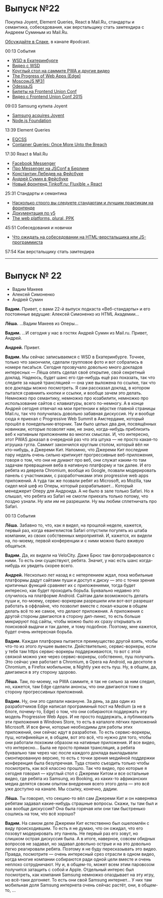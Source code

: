 # Выпуск №22

Покупка Joyent, Element Queries, React в Mail.Ru, стандарты и семантика, собеседования, как верстальщику стать замтехдира c Андреем Суминым из Mail.Ru.

[Обсуждайте в Слаке](http://slack.web-standards.ru), в канале #​podcast.

00:13 События

- [WSD в Екатеринбурге](https://wsd.events/2016/06/25/)
- [Видео с WSD](https://youtu.be/FlxpXoiiiT4)
- [Круглый стол на саммите PWA и другие видео](https://youtu.be/EyyEfxrk_NU?list=PLNYkxOF6rcIAWWNR_Q6eLPhsyx6VvYjVb)
- [The Progress of Web Apps (Edge)](https://medium.com/p/8d8eb68d524e)
- [MoscowJS №31](https://moscowjs.timepad.ru/event/345706/)
- [OdessaJS](http://odessajs.org/)
- [Билеты на Frontend Union Conf](https://ti.to/frontend-union/2016/)
- [Видео с Frontend Union Conf 2015](https://youtu.be/5T6OnChCO78?list=PLYWZNd96EXDaR2QNAggAC0FwiHcfWhCBD)

09:03 Samsung купила Joyent

- [Samsung acquires Joyent](https://www.joyent.com/blog/samsung-acquires-joyent)
- [Node.js Foundation](https://nodejs.org/en/foundation/)

13:39 Element Queries

- [EQCSS](http://elementqueries.com/)
- [Container Queries: Once More Unto the Breach](http://alistapart.com/article/container-queries-once-more-unto-the-breach)

17:30 React в Mail.Ru

- [Facebook Messenger](https://www.messenger.com/)
- [Про Messenger на JSConf в Берлине](https://youtu.be/rSx5RxuaZfc)
- [Константин Лебедев на Фейсбуке](https://fb.com/ibnrubaxa)
- [Андрей Сумин в Фейсбуке](https://fb.com/AndrewSumin)
- [Новый фронтенд Tinkoff.ru: Fluxible + React](https://habr.ru/p/303580/)

25:31 Стандарты и семантика

- [Насколько строго вы следуете стандартам и лучшим практикам на фронтенде](https://habr.ru/p/303918/)
- [Документация по y5](http://img.yandex.net/y5/1.5b/docs/html/y5.html)
- [The web platforms, plural, PPK](http://www.quirksmode.org/blog/archives/2015/05/tools_dont_solv.html#link2)

45:51 Собеседования и новички

- [Что ожидать на собеседовании на HTML-верстальщика или JS-программиста](https://medium.com/p/a916de106283)

57:54 Как верстальщику стать замтехдира

---

# Выпуск № 22

- Вадим Макеев
- Алексей Симоненко
- Андрей Сумин

**Вадим.** Привет, с вами 22-й выпуск подкаста «Веб-стандарты» и его постоянные ведущие: Алексей Симоненко из HTML Академии…

**Лёша.** …Вадим Макеев из Оперы…

**Вадим.** …И сегодня у нас в гостях Андрей Сумин из Mail.ru. Привет, Андрей.

**Андрей.** Привет.

**Вадим.** Мы сейчас записываемся с WSD в Екатеринбурге. Точнее, только что закончили, сделали групповое фото и вот собрались в номере писа́ться. Сегодня прозвучало довольно много докладов интересных — Лёша опять сделал своё открытие, свой секретный доклад. Надеюсь, будет шанс его где-нибудь ещё раз показать, так что следите за нашей трансляцией — она уже выложена по ссылке, так что все доклады можно посмотреть. Я сам рассказал доклад, в котором пытался сравниить кнопки и ссылки, и вообще зачем это делать. Немножко про семантику, немножко про юзабилити, немножко про использование сайтов с клавиатуры, всего по-немногу. А в конце Андрей сегодня отвечал на мои претензии к вёрстке главной страницы Mail.ru, так что получилась довольно забавная дискуссия. Ну и вообще сюда я приехал с Progressive Web Summit в Амстердаме, который прошёл в понедельник-вторник. Там было целых два дня, посвящённых новинкам, которые позволят нам, не знаю, когда-нибудь приблизить веб к нативным приложениям во многих смыслах. И, что интересно, этот PWAS доказал в очередной раз что эта штука — не просто какая-то игрушка гугла. Саммит закончился круглым столом, который вёл ни кто-нибудь, а Джереми Кит. Напомню, что Джереми Кит последние пару недель очень сильно критикует прогрессивные веб-приложения, говоря о том, что они не думают про веб, они служат каким-то там задачам превращения веба в нативную платформу и так далее. И его ребята из деврела Chromium, вообще из Google, позвали модерировать панель с участниками, с разработчиками этих progressive web apps приложений. А туда так же позвали ребят из Microsoft, из Mozilla, там сидел мой шеф из Оперы, который разрабатывает… Который менеджерит Оперу для Андроида. А не было в зале только Safari. Но я слышал, что ребята из Safari не смогли приехать только потому, что поздно узнали. Ну или им не разрешили. Ну мы любим сплетничать про Safari. 

00:13 События

**Лёша.** Забавно то, что, как я видел, на прошлой неделе, кажется, первый раз, когда евангелистов Safari отпустили погулять из штаба компании, из своих собственных мероприятий. И, кажется, их видели на, по-моему, первой конференции и с ними можно было вживую общаться.

**Вадим.** Да, их видели на VeloCity. Даже Брюс там фотографировался с ними. То есть они существуют, ребята. Значит, у нас есть шанс когда-нибудь их увидеть скорее всего.

**Андрей.** Несколько лет назад я с нетерпением ждал, пока мобильные платформы дадут сайтами пуши и доступ к диску — это с точки зрения критичных функций сравняет их с приложениями, тогда будет интересно, как будет проходить борьба. Буквально недавно это случилось на платформе Android. Сайтам дали возможность делать пуши и, по-моему, сервис-воркерам разрешили или вот-вот разрешат работать в оффлайне, что позволит вместе с локал-кэшом в общем делать всё то же самое, что делают приложения. А приложения с другой стороны двигаются в сторону дип-линкс, то есть больше микрируют под сайты, чтобы можно было их сразу открывать из поисковой выдачи и так далее, и тому подобное. Поэтому, мне кажется, будет очень интересная борьба.

**Вадим.** Каждая платформа пытается преимущество другой взять, чтобы что-то из этого лучшее вывести. Действительно, сервис-воркеры, если у тебя там https сервис-воркеры поддерживаются, то вот с этой связкой можно уже через сервис-воркеры, собственно, пуш получать. Это сейчас уже работает в Chromium, в Opera на Android, на десктопе в Chromium, в Firefox мобильном, в Nightly уже есть пуш. Ну, в общем, да, двигаемся в эту сторону здорово.

**Лёша.** Там, по-моему, на PWA саммите, я так не сильно за ним следил, но, кажется, там Edge сделали анонсы, что они двигаются тоже в сторону прогрессивных приложений.

**Вадим.** Ну, они это сделали накануне. За день, за два один из разработчиков Edge написал программный пост на Medium (а не в блоге, почему-то, Edge) о том, что они собираются поддержать эту модель Progressive Web Apps. И не просто поддержать, а публиковать эти приложения в Windows Store, то есть в каталоге лёгких приложений Microsoft. И все фичи, которые необходимы для работы этих приложений, они сейчас идут в разработке. То есть сервис-воркеры, пуш, нотификейшн и, в общем, вот это всё, что нужно для того, чтобы они работали похожим образом на нативные приложения. И все видео, что интересно… Была не просто прямая трансляция, а ребята буквально там через час после каждого доклада выкладывали смонтированную версию, то есть с точки зрения медийной поддержки конференция была безупречная. Туда стоило съездить только чтобы посмотреть, как всё классно прошло. Так что видео, про которые я сегодня говорил — круглый стол с Джереми Китом и все остальные видео, где ребята из Samsung, из Booking, из каких-то африканских медиа делятся своим опытом внедрения всего этого дела — это всё уже доступно на канале. Мы ссылку, конечно, дадим.

**Лёша.** Ты говорил, что секцию-то вёл сам Джереми Кит и он наверняка ребятам задавал какие-нибудь страшные вопросы. Скажи, ты там был и как вообще дискуссия? Она была горячая или они там быстренько сошлись на том, что всё хорошо?

**Вадим.** На самом деле Джереми Кит естественно был ошеломлён с виду происходившим. То есть я не думаю, что он ожидал, что его позовут модерировать эту панель. Не первый раз его зовут, но слишком острая дискуссия была. А в итоге, наверное, совсем обидных вопросов не задавал, но задавал довольно острые и на это довольно легко реагировали ребята. Поэтому я не буду пересказывать это видео. Правда, посмотрите — очень интересный срез отрасли в одном видео, когда многие компании собираются ради одной цели вместе и очень неплохо сотрудничают. Ну и, в общем-то, может всем этим паровозом получится затащить с собой и Apple. Отдельный интерес был посмотреть, как компания Samsung немножко опаздывает на эту игру, но всё-таки догоняет. То есть они свой Samsung интернет… У них там мобильная доля Samsung интернета очень сейчас растёт, они, в общем-то, … 